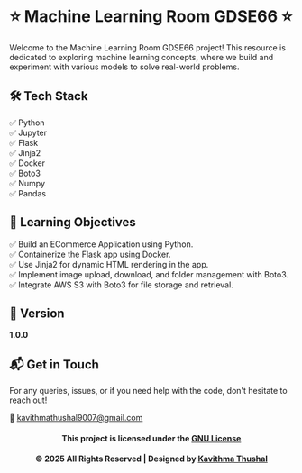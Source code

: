 # ⭐ Machine Learning Room GDSE66 ⭐

Welcome to the Machine Learning Room GDSE66 project! This resource is dedicated to exploring machine learning concepts,
where we build and experiment with various models to solve real-world problems.

## 🛠️ Tech Stack

✅ Python<br/>
✅ Jupyter<br/>
✅ Flask<br/>
✅ Jinja2<br/>
✅ Docker<br/>
✅ Boto3<br/>
✅ Numpy<br/>
✅ Pandas<br/>

## 🚀 Learning Objectives

✅ Build an ECommerce Application using Python.<br/>
✅ Containerize the Flask app using Docker.<br/>
✅ Use Jinja2 for dynamic HTML rendering in the app.<br/>
✅ Implement image upload, download, and folder management with Boto3.<br/>
✅ Integrate AWS S3 with Boto3 for file storage and retrieval.<br/>

## 📝 Version

**1.0.0**

## 📬 Get in Touch

For any queries, issues, or if you need help with the code, don't hesitate to reach out!

📧 [kavithmathushal9007@gmail.com](mailto:kavithmathushal9007@gmail.com)

<div align="center">

#### This project is licensed under the [GNU License](LICENSE)

#### © 2025 All Rights Reserved | Designed by [Kavithma Thushal](https://github.com/Kavithma-Thushal)

</div>